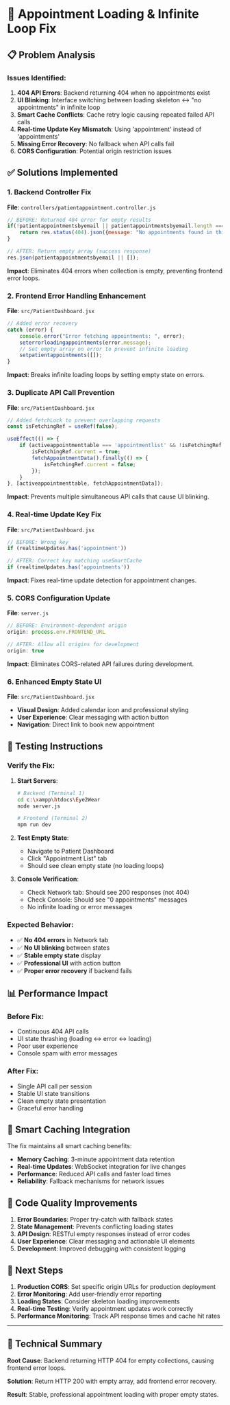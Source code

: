 # 🔧 Appointment Loading & Infinite Loop Fix

## 📋 **Problem Analysis**

### **Issues Identified:**
1. **404 API Errors**: Backend returning 404 when no appointments exist
2. **UI Blinking**: Interface switching between loading skeleton ↔ "no appointments" in infinite loop
3. **Smart Cache Conflicts**: Cache retry logic causing repeated failed API calls
4. **Real-time Update Key Mismatch**: Using 'appointment' instead of 'appointments'
5. **Missing Error Recovery**: No fallback when API calls fail
6. **CORS Configuration**: Potential origin restriction issues

## ✅ **Solutions Implemented**

### **1. Backend Controller Fix**
**File**: `controllers/patientappointment.controller.js`
```javascript
// BEFORE: Returned 404 error for empty results
if(!patientappointmentsbyemail || patientappointmentsbyemail.length === 0){
    return res.status(404).json({message: "No appointments found in this email"});  
}

// AFTER: Return empty array (success response)
res.json(patientappointmentsbyemail || []);
```

**Impact**: Eliminates 404 errors when collection is empty, preventing frontend error loops.

### **2. Frontend Error Handling Enhancement**
**File**: `src/PatientDashboard.jsx`
```javascript
// Added error recovery
catch (error) {
    console.error("Error fetching appointments: ", error);
    seterrorloadingappointments(error.message);
    // Set empty array on error to prevent infinite loading
    setpatientappointments([]);
}
```

**Impact**: Breaks infinite loading loops by setting empty state on errors.

### **3. Duplicate API Call Prevention**
**File**: `src/PatientDashboard.jsx`
```javascript
// Added fetchLock to prevent overlapping requests
const isFetchingRef = useRef(false);

useEffect(() => {
    if (activeappointmenttable === 'appointmentlist' && !isFetchingRef.current) {
        isFetchingRef.current = true;
        fetchAppointmentData().finally(() => {
            isFetchingRef.current = false;
        });
    }
}, [activeappointmenttable, fetchAppointmentData]);
```

**Impact**: Prevents multiple simultaneous API calls that cause UI blinking.

### **4. Real-time Update Key Fix**
**File**: `src/PatientDashboard.jsx`
```javascript
// BEFORE: Wrong key
if (realtimeUpdates.has('appointment'))

// AFTER: Correct key matching useSmartCache
if (realtimeUpdates.has('appointments'))
```

**Impact**: Fixes real-time update detection for appointment changes.

### **5. CORS Configuration Update**
**File**: `server.js`
```javascript
// BEFORE: Environment-dependent origin
origin: process.env.FRONTEND_URL

// AFTER: Allow all origins for development
origin: true
```

**Impact**: Eliminates CORS-related API failures during development.

### **6. Enhanced Empty State UI**
**File**: `src/PatientDashboard.jsx`
- **Visual Design**: Added calendar icon and professional styling
- **User Experience**: Clear messaging with action button
- **Navigation**: Direct link to book new appointment

## 🧪 **Testing Instructions**

### **Verify the Fix:**
1. **Start Servers**: 
   ```bash
   # Backend (Terminal 1)
   cd c:\xampp\htdocs\Eye2Wear
   node server.js
   
   # Frontend (Terminal 2) 
   npm run dev
   ```

2. **Test Empty State**:
   - Navigate to Patient Dashboard
   - Click "Appointment List" tab
   - Should see clean empty state (no loading loops)

3. **Console Verification**:
   - Check Network tab: Should see 200 responses (not 404)
   - Check Console: Should see "0 appointments" messages
   - No infinite loading or error messages

### **Expected Behavior:**
- ✅ **No 404 errors** in Network tab
- ✅ **No UI blinking** between states
- ✅ **Stable empty state** display
- ✅ **Professional UI** with action button
- ✅ **Proper error recovery** if backend fails

## 📊 **Performance Impact**

### **Before Fix:**
- Continuous 404 API calls
- UI state thrashing (loading ↔ error ↔ loading)
- Poor user experience
- Console spam with error messages

### **After Fix:**
- Single API call per session
- Stable UI state transitions
- Clean empty state presentation
- Graceful error handling

## 🔄 **Smart Caching Integration**

The fix maintains all smart caching benefits:
- **Memory Caching**: 3-minute appointment data retention
- **Real-time Updates**: WebSocket integration for live changes
- **Performance**: Reduced API calls and faster load times
- **Reliability**: Fallback mechanisms for network issues

## 📝 **Code Quality Improvements**

1. **Error Boundaries**: Proper try-catch with fallback states
2. **State Management**: Prevents conflicting loading states
3. **API Design**: RESTful empty responses instead of error codes
4. **User Experience**: Clear messaging and actionable UI elements
5. **Development**: Improved debugging with consistent logging

## 🚀 **Next Steps**

1. **Production CORS**: Set specific origin URLs for production deployment
2. **Error Monitoring**: Add user-friendly error reporting
3. **Loading States**: Consider skeleton loading improvements
4. **Real-time Testing**: Verify appointment updates work correctly
5. **Performance Monitoring**: Track API response times and cache hit rates

---

## 🔧 **Technical Summary**

**Root Cause**: Backend returning HTTP 404 for empty collections, causing frontend error loops.

**Solution**: Return HTTP 200 with empty array, add frontend error recovery.

**Result**: Stable, professional appointment loading with proper empty states.
